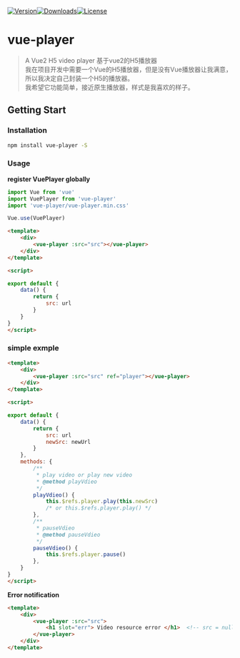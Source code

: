 [![Version](http://img.shields.io/npm/v/vue-player.svg)](https://www.npmjs.com/package/vue-player)[![Downloads](http://img.shields.io/npm/dm/vue-player-plugin.svg)](https://www.npmjs.com/package/vue-player-plugin)[![License](https://img.shields.io/npm/l/vue-player.svg?style=flat)](https://opensource.org/licenses/MIT)

# vue-player
> A Vue2 H5 video player 基于vue2的H5播放器  
我在项目开发中需要一个Vue的H5播放器，但是没有Vue播放器让我满意，所以我决定自己封装一个H5的播放器。  
我希望它功能简单，接近原生播放器，样式是我喜欢的样子。  

## Getting Start
### Installation

``` bash
npm install vue-player -S
```

### Usage

**register VuePlayer globally**
``` javascript
import Vue from 'vue'
import VuePlayer from 'vue-player'
import 'vue-player/vue-player.min.css'

Vue.use(VuePlayer)
```
``` html
<template>
	<div>
		<vue-player :src="src"></vue-player>
	</div>
</template>

<script>

export default {
	data() {
		return {
			src: url
		}
	}
}
</script>
```

### simple exmple

``` html
<template>
	<div>
		<vue-player :src="src" ref="player"></vue-player>
	</div>
</template>

<script>

export default {
	data() {
		return {
			src: url
			newSrc: newUrl
		}
	},
	methods: {
		/**
		 * play video or play new video
		 * @method playVdieo
		 */
		playVdieo() {
			this.$refs.player.play(this.newSrc)
			/* or this.$refs.player.play() */
		},
		/**
		 * pauseVdieo
		 * @method pauseVdieo
		 */
		pauseVdieo() {
			this.$refs.player.pause()
		},
	}
}
</script>
```

**Error notification**
``` html
<template>
	<div>
		<vue-player :src="src">
			<h1 slot="err"> Video resource error </h1>  <!-- src = null or error -->
		</vue-player>
	</div>
</template>
```
